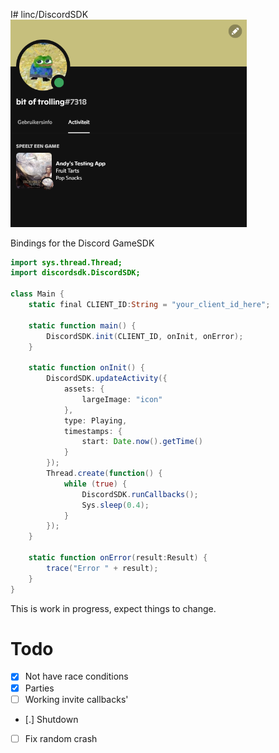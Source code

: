 I# linc/DiscordSDK
<img src="richpresence.png" alt="drawing" width="75%" height=50%/>

Bindings for the Discord GameSDK

```actionscript
import sys.thread.Thread;
import discordsdk.DiscordSDK;

class Main {
	static final CLIENT_ID:String = "your_client_id_here";

	static function main() {
		DiscordSDK.init(CLIENT_ID, onInit, onError);
	}

	static function onInit() {
		DiscordSDK.updateActivity({
			assets: {
				largeImage: "icon"
			},
			type: Playing,
			timestamps: {
				start: Date.now().getTime()
			}
		});
		Thread.create(function() {
			while (true) {
				DiscordSDK.runCallbacks();
				Sys.sleep(0.4);
			}
		});
	}

	static function onError(result:Result) {
		trace("Error " + result);
	}
}
```

This is work in progress, expect things to change.

# Todo
* [x] Not have race conditions
* [x] Parties
* [ ] Working invite callbacks'
* [.] Shutdown
* [ ] Fix random crash